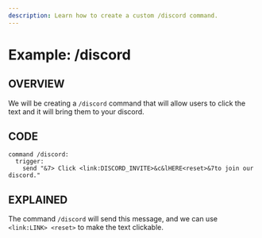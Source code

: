 ```yaml
---
description: Learn how to create a custom /discord command.
---
```


# Example: /discord

## OVERVIEW

We will be creating a `/discord` command that will allow users to click the text and it will bring them to your discord.

## CODE

```
command /discord:
  trigger:
    send "&7> Click <link:DISCORD_INVITE>&c&lHERE<reset>&7to join our discord."
```

## EXPLAINED

The command `/discord` will send this message, and we can use `<link:LINK> <reset>` to make the text clickable.
